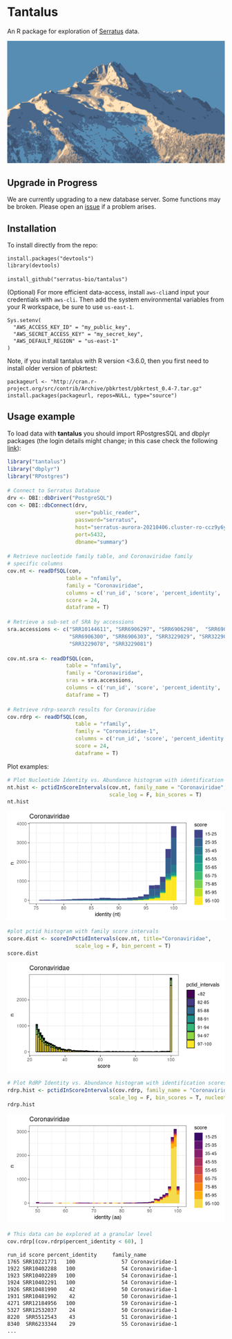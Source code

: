 # Tantalus

An R package for exploration of [Serratus](https://github.com/ababaian/serratus) data.

![Tantalus Mountain in Squamish, BC. Canada](img/tantalus.png)

## Upgrade in Progress

We are currently upgrading to a new database server. Some functions may be broken. Please open an [issue](https://github.com/serratus-bio/tantalus/issues) if a problem arises.

## Installation
To install directly from the repo:

```
install.packages("devtools")
library(devtools)

install_github("serratus-bio/tantalus")
```

(Optional) For more efficient data-access, install `aws-cli`and input your credentials with `aws-cli`. Then add the system environmental variables from your R workspace, be sure to use `us-east-1`.

```
Sys.setenv(
  "AWS_ACCESS_KEY_ID" = "my_public_key",
  "AWS_SECRET_ACCESS_KEY" = "my_secret_key",
  "AWS_DEFAULT_REGION" = "us-east-1"
)
```

Note, if you install tantalus with R version <3.6.0, then you first need to install older version of pbkrtest:

```
packageurl <- "http://cran.r-project.org/src/contrib/Archive/pbkrtest/pbkrtest_0.4-7.tar.gz"
install.packages(packageurl, repos=NULL, type="source")
```

## Usage example

To load data with **tantalus** you should import RPostgresSQL and dbplyr packages (the login details might change; in this case check the following [link](https://github.com/ababaian/serratus/wiki/SQL-Schema)):

```R
library("tantalus")
library("dbplyr")
library("RPostgres") 

# Connect to Serratus Database
drv <- DBI::dbDriver("PostgreSQL")
con <- DBI::dbConnect(drv,
                      user="public_reader", 
                      password="serratus",
                      host="serratus-aurora-20210406.cluster-ro-ccz9y6yshbls.us-east-1.rds.amazonaws.com",
                      port=5432, 
                      dbname="summary")

# Retrieve nucleotide family table, and Coronaviridae family
# specific columns
cov.nt <- readDfSQL(con,
                   table = "nfamily",
                   family = "Coronaviridae",
                   columns = c('run_id', 'score', 'percent_identity', 'family_name'),
                   score = 24, 
                   dataframe = T)
               
# Retrieve a sub-set of SRA by accessions
sra.accessions <- c("SRR10144611", "SRR6906297", "SRR6906298",  "SRR6906299",
                    "SRR6906300", "SRR6906303", "SRR3229029", "SRR3229077", 
                    "SRR3229078", "SRR3229081")

cov.nt.sra <- readDfSQL(con,
                   table = "nfamily",
                   family = "Coronaviridae",
                   sras = sra.accessions,
                   columns = c('run_id', 'score', 'percent_identity', 'family_name'),
                   dataframe = T)

# Retrieve rdrp-search results for Coronaviridae
cov.rdrp <- readDfSQL(con,
                      table = "rfamily",
                      family = "Coronaviridae-1",
                      columns = c('run_id', 'score', 'percent_identity', 'family_name'),
                      score = 24, 
                      dataframe = T)

```

Plot examples:

```R
# Plot Nucleotide Identity vs. Abundance histogram with identification scores
nt.hist <- pctidInScoreIntervals(cov.nt, family_name = "Coronaviridae", title="Coronaviridae",
                                 scale_log = F, bin_scores = T)
nt.hist
```

![CoV nucleotide search](img/cov.nt.histogram.png)

```R
#plot pctid histogram with family score intervals
score.dist <- scoreInPctidIntervals(cov.nt, title="Coronaviridae",
                      scale_log = F, bin_percent = T)
score.dist
```

![CoV nt scores](img/cov.nt.scores.png)

```R
# Plot RdRP Identity vs. Abundance histogram with identification scores
rdrp.hist <- pctidInScoreIntervals(cov.rdrp, family_name = "Coronaviridae-1", title="Coronaviridae",
                                 scale_log = F, bin_scores = T, nucleotide = F)
rdrp.hist
```

![CoV rdrp search](img/cov.rdrp.histogram.png)

```R
# This data can be explored at a granular level
cov.rdrp[(cov.rdrp$percent_identity < 60), ]
```
```
run_id score percent_identity     family_name
1765 SRR10221771   100               57 Coronaviridae-1
1922 SRR10402288   100               54 Coronaviridae-1
1923 SRR10402289   100               54 Coronaviridae-1
1924 SRR10402291   100               54 Coronaviridae-1
1926 SRR10481990    42               50 Coronaviridae-1
1931 SRR10481992    42               50 Coronaviridae-1
4271 SRR12184956   100               59 Coronaviridae-1
5327 SRR12532037    24               50 Coronaviridae-1
8220  SRR5512543    43               51 Coronaviridae-1
8340  SRR6233344    29               55 Coronaviridae-1
...
```
